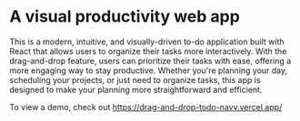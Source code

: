 # A visual productivity web app

This is a modern, intuitive, and visually-driven to-do application built with React that allows users to organize their tasks more interactively. With the drag-and-drop feature, users can prioritize their tasks with ease, offering a more engaging way to stay productive. Whether you're planning your day, scheduling your projects, or just need to organize tasks, this app is designed to make your planning more straightforward and efficient.

To view a demo, check out https://drag-and-drop-todo-navy.vercel.app/

